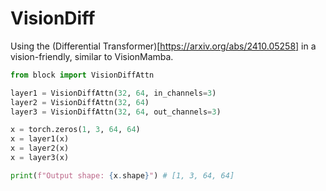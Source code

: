 # VisionDiff

Using the (Differential Transformer)[https://arxiv.org/abs/2410.05258] in a vision-friendly, similar to VisionMamba.

```python
from block import VisionDiffAttn

layer1 = VisionDiffAttn(32, 64, in_channels=3)
layer2 = VisionDiffAttn(32, 64)
layer3 = VisionDiffAttn(32, 64, out_channels=3)

x = torch.zeros(1, 3, 64, 64)
x = layer1(x)
x = layer2(x)
x = layer3(x)

print(f"Output shape: {x.shape}") # [1, 3, 64, 64]
```